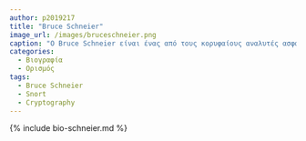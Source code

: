 ```yaml
---
author: p2019217
title: "Bruce Schneier"
image_url: /images/bruceschneier.png
caption: "Ο Bruce Schneier είναι ένας από τους κορυφαίους αναλυτές ασφάλειας στον κόσμο, με πείρα που αρχίζει από τη δεκαετία του '90. Έχει συγγράψει πολλά βιβλία για την ασφάλεια στην πληροφορική και είναι γνωστός για την ανάπτυξη του αλγορίθμου κρυπτογράφησης Blowfish και του αλγορίθμου ανίχνευσης εισβολών Snort."
categories:
  - Βιογραφία 
  - Ορισμός 
tags:
  - Bruce Schneier
  - Snort
  - Cryptography
---
```


{% include bio-schneier.md %}

